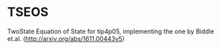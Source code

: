 # TSEOS
TwoState Equation of State for tip4p05, implementing the one by Biddle et.al. (http://arxiv.org/abs/1611.00443v5)
